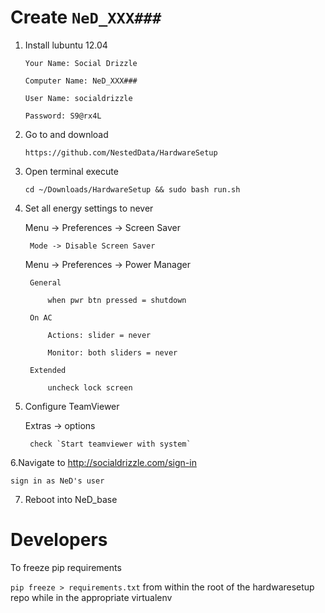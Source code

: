 # Create `NeD_XXX###`

1. Install lubuntu 12.04

	`Your Name: Social Drizzle`

	`Computer Name: NeD_XXX###`
	
	`User Name: socialdrizzle `
	
	`Password: S9@rx4L`
	
2. Go to and download

	`https://github.com/NestedData/HardwareSetup`
	
3. Open terminal execute 

	`cd ~/Downloads/HardwareSetup && sudo bash run.sh`
	
4. Set all energy settings to never

	Menu -> Preferences -> Screen Saver
	
		Mode -> Disable Screen Saver
		
	Menu -> Preferences -> Power Manager
	
		General
		
			when pwr btn pressed = shutdown
			
		On AC
		
			Actions: slider = never
			
			Monitor: both sliders = never
			
		Extended
		
			uncheck lock screen
			
5. Configure TeamViewer

	Extras -> options
	
		check `Start teamviewer with system`
	
	
6.Navigate to http://socialdrizzle.com/sign-in

	sign in as NeD's user
7. Reboot into NeD_base



# Developers

To freeze pip requirements

`pip freeze > requirements.txt` from within the root of the hardwaresetup repo while in the appropriate virtualenv

